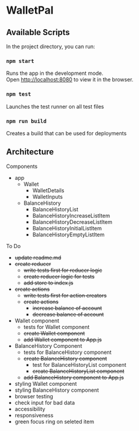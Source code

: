 # WalletPal

## Available Scripts

In the project directory, you can run:

### `npm start`

Runs the app in the development mode.<br />
Open [http://localhost:8080](http://localhost:8080) to view it in the browser.

### `npm test`

Launches the test runner on all test files<br />

### `npm run build`

Creates a build that can be used for deployments<br />

## Architecture

Components
* app
  * Wallet
    * WalletDetails
    * WalletInputs
  * BalanceHistory
    * BalanceHistoryList
    * BalanceHistoryIncreaseListItem
    * BalanceHistoryDecreaseListItem
    * BalanceHistoryInitialListItem
    * BalanceHistoryEmptyListItem

To Do
* ~~update readme.md~~
* ~~create reducer~~
  * ~~write tests first for reducer logic~~
  * ~~create reducer logic for tests~~
  * ~~add store to index.js~~
* ~~create actions~~
  * ~~write tests first for action creators~~
  * ~~create actions~~
    *  ~~increase balance of account~~
    *  ~~decrease balance of account~~
* Wallet component
  * tests for Wallet component
  * ~~create Wallet component~~
  * ~~add Wallet component to App.js~~
* BalanceHistory Component
  * tests for BalanceHistory component
  * ~~create BalanceHistory component~~
    * test for BalanceHistoryList component
    * ~~create BalanceHistoryList component~~
  * ~~add BalanceHistory component to App.js~~
* styling Wallet component
* styling BalanceHistory component
* browser testing
* check input for bad data
* accessibility
* responsiveness
* green focus ring on seleted item